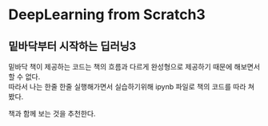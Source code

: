 # DeepLearning from Scratch3
## 밑바닥부터 시작하는 딥러닝3

밑바닥 책이 제공하는 코드는 책의 흐름과 다르게 완성형으로 제공하기 때문에 해보면서 할 수 없다.  
따라서 나는 한줄 한줄 실행해가면서 실습하기위해 ipynb 파일로 책의 코드를 따라 쳐봤다.

책과 함께 보는 것을 추천한다.
